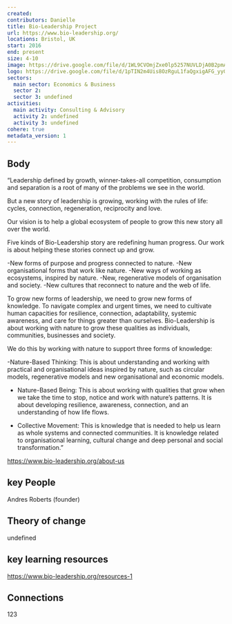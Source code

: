 ```yaml
---
created:
contributors: Danielle
title: Bio-Leadership Project
url: https://www.bio-leadership.org/
locations: Bristol, UK
start: 2016
end: present
size: 4-10
image: https://drive.google.com/file/d/1WL9CVOmjZxe0lp5257NUVLDjA0B2pmAM/view?usp=drive_link
logo: https://drive.google.com/file/d/1pTIN2m4Uis8OzRguL1faQgxigAFG_yyG/view?usp=drive_link
sectors:
  main sector: Economics & Business
  sector 2: 
  sector 3: undefined
activities: 
  main activity: Consulting & Advisory
  activity 2: undefined
  activity 3: undefined
cohere: true
metadata_version: 1
---
```



## Body

“Leadership defined by growth, winner-takes-all competition, consumption and separation is a root of many of the problems we see in the world.

But a new story of leadership is growing, working with the rules of life: cycles, connection, regeneration, reciprocity and love.

Our vision is to help a global ecosystem of people to grow this new story all over the world.

Five kinds of Bio-Leadership story are redefining human progress. Our work is about helping these stories connect up and grow.

-New forms of purpose and progress connected to nature.
-New organisational forms that work like nature.
-New ways of working as ecosystems, inspired by nature.
-New, regenerative models of organisation and society.
-New cultures that reconnect to nature and the web of life.

To grow new forms of leadership, we need to grow new forms of knowledge. 
To navigate complex and urgent times, we need to cultivate human capacities for resilience, connection, adaptability, systemic awareness, and care for things greater than ourselves. 
Bio-Leadership is about working with nature to grow these qualities as individuals, communities, businesses and society.

We do this by working with nature to support three forms of knowledge:

-Nature-Based Thinking: This is about understanding and working with practical and organisational ideas inspired by nature, such as circular models, regenerative models and new organisational and economic models.

- Nature-Based Being:  This is about working with qualities that grow when we take the time to stop, notice and work with nature’s patterns. It is about developing resilience, awareness, connection, and an understanding of how life flows.

- Collective Movement: This is knowledge that is needed to help us learn as whole systems and connected communities. It is knowledge related to organisational learning, cultural change and deep personal and social transformation.”

https://www.bio-leadership.org/about-us


## key People

Andres Roberts (founder)

## Theory of change

undefined

## key learning resources

https://www.bio-leadership.org/resources-1

## Connections

123

